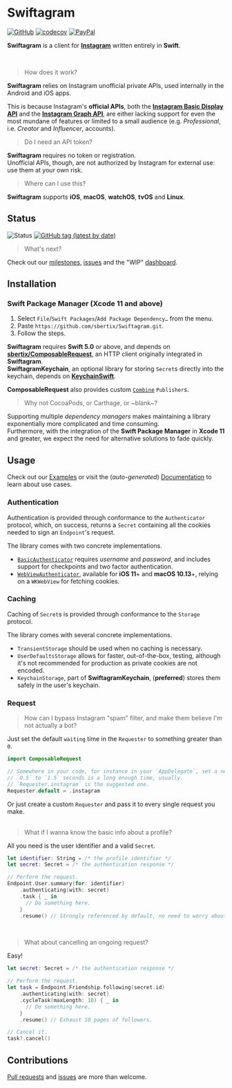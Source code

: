 # Swiftagram
[![GitHub](https://img.shields.io/github/license/sbertix/Swiftagram)](LICENSE)
[![codecov](https://codecov.io/gh/sbertix/Swiftagram/branch/master/graph/badge.svg)](https://codecov.io/gh/sbertix/Swiftagram) [![PayPal](https://img.shields.io/badge/support-PayPal-blue?style=flat&logo=paypal)](https://www.paypal.me/sbertix)

**Swiftagram** is a client for [**Instagram**](https://instagram.com) written entirely in **Swift**.

<br/>

> How does it work?  

**Swiftagram** relies on Instagram unofficial private APIs, used internally in the Android and iOS apps.  

This is because Instagram's **official APIs**, both the [**Instagram Basic Display API**](https://developers.facebook.com/docs/instagram-basic-display-api) and the [**Instagram Graph API**](https://developers.facebook.com/docs/instagram-api/), are either lacking support for even the most mundane of features or limited to a small audience (e.g. _Professional_, i.e. _Creator_ and _Influencer_, accounts).  

> Do I need an API token?

**Swiftagram** requires no token or registration.\
Unofficial APIs, though, are not authorized by Instagram for external use: use them at your own risk.

> Where can I use this?

**Swiftagram** supports **iOS**, **macOS**, **watchOS**, **tvOS** and **Linux**.

## Status
![Status](https://github.com/sbertix/Swiftagram/workflows/master/badge.svg)
[![GitHub tag (latest by date)](https://img.shields.io/github/v/tag/sbertix/Swiftagram)](https://github.com/sbertix/Swiftagram/wiki)

> What's next?

Check out our [milestones](https://github.com/sbertix/Swiftagram/milestones), [issues](https://github.com/sbertix/Swiftagram/issues) and the "WIP" [dashboard](https://github.com/sbertix/Swiftagram/projects/1).

## Installation
### Swift Package Manager (Xcode 11 and above)
1. Select `File`/`Swift Packages`/`Add Package Dependency…` from the menu.
1. Paste `https://github.com/sbertix/Swiftagram.git`.
1. Follow the steps.

**Swiftagram** requires **Swift 5.0** or above, and depends on [**sbertix/ComposableRequest**](https://github.com/sbertix/ComposableRequest), an HTTP client originally integrated in **Swiftagram**.\
**SwiftagramKeychain**, an optional library for storing `Secret`s directly into the keychain, depends on [**KeychainSwift**](https://github.com/evgenyneu/keychain-swift).

**ComposableRequest** also provides custom [`Combine`](https://developer.apple.com/documentation/combine) `Publisher`s.

> Why not CocoaPods, or Carthage, or ~blank~?

Supporting multiple _dependency managers_ makes maintaining a library exponentially more complicated and time consuming.\
Furthermore, with the integration of the **Swift Package Manager** in **Xcode 11** and greater, we expect the need for alternative solutions to fade quickly.

## Usage
Check out our [Examples](Examples) or visit the (_auto-generated_) [Documentation](https://sbertix.github.io/Swiftagram) to learn about use cases.  

### Authentication
Authentication is provided through conformance to the `Authenticator` protocol, which, on success, returns a `Secret` containing all the cookies needed to sign an `Endpoint`'s request.

The library comes with two concrete implementations.
- [`BasicAuthenticator`](https://sbertix.github.io/Swiftagram/Classes/BasicAuthenticator.html) requires _username_ and _password_, and includes support for checkpoints and two factor authentication.
- [`WebViewAuthenticator`](https://sbertix.github.io/Swiftagram/Classes/WebViewAuthenticator.html), available for **iOS 11**+ and **macOS 10.13**+, relying on a `WKWebView` for fetching cookies.

### Caching
Caching of `Secret`s is provided through conformance to the `Storage` protocol.  

The library comes with several concrete implementations.  
- `TransientStorage` should be used when no caching is necessary.  
- `UserDefaultsStorage` allows for faster, out-of-the-box, testing, although it's not recommended for production as private cookies are not encoded.  
- `KeychainStorage`, part of **SwiftagramKeychain**, (**preferred**) stores them safely in the user's keychain.  

### Request
> How can I bypass Instagram "spam" filter, and make them believe I'm not actually a bot?

Just set the default `waiting` time in the `Requester` to something greater than `0`.

```swift
import ComposableRequest

// Somewhere in your code, for instance in your `AppDelegate`, set a new `default` `Requester`.
// `O.5` to `1.5` seconds is a long enough time, usually.
// `Requester.instagram` is the suggested one.
Requester.default = .instagram
```

Or just create a custom `Requester` and pass it to every single request you make.  
<br/>

> What if I wanna know the basic info about a profile?

All you need is the user identifier and a valid `Secret`.

```swift
let identifier: String = /* the profile identifier */
let secret: Secret = /* the authentication response */

// Perform the request.
Endpoint.User.summary(for: identifier)
    .authenticating(with: secret)
    .task { _ in
      // Do something here.
    }
    .resume() // Strongly referenced by default, no need to worry about it.
```
<br/>

> What about cancelling an ongoing request?

Easy!

```swift
let secret: Secret = /* the authentication response */

// Perform the request.
let task = Endpoint.Friendship.following(secret.id)
    .authenticating(with: secret)
    .cycleTask(maxLength: 10) { _ in
      // Do something here.
    }
    .resume() // Exhaust 10 pages of followers.

// Cancel it.
task?.cancel()
```

## Contributions
[Pull requests](https://github.com/sbertix/Swiftagram/pulls) and [issues](https://github.com/sbertix/Swiftagram/issues) are more than welcome.
